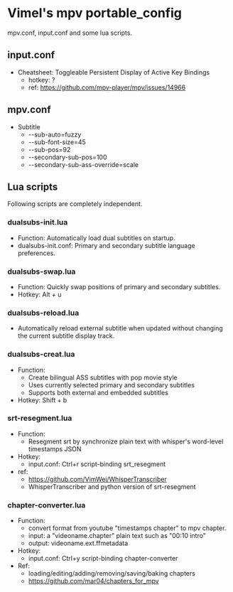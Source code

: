 # Vimel's mpv portable_config

mpv.conf, input.conf and some lua scripts.

## input.conf

* Cheatsheet: Toggleable Persistent Display of Active Key Bindings
    - hotkey: ?
    - ref: https://github.com/mpv-player/mpv/issues/14966

## mpv.conf

* Subtitle
    - --sub-auto=fuzzy
    - --sub-font-size=45
    - --sub-pos=92
    - --secondary-sub-pos=100
    - --secondary-sub-ass-override=scale

## Lua scripts

Following scripts are completely independent.

### dualsubs-init.lua

* Function: Automatically load dual subtitles on startup.
* dualsubs-init.conf: Primary and secondary subtitle language preferences.

### dualsubs-swap.lua

* Function: Quickly swap positions of primary and secondary subtitles.
* Hotkey: Alt + u

### dualsubs-reload.lua

* Automatically reload external subtitle when updated without changing the current subtitle display track.

### dualsubs-creat.lua

* Function:
    - Create bilingual ASS subtitles with pop movie style
    - Uses currently selected primary and secondary subtitles
    - Supports both external and embedded subtitles
* Hotkey: Shift + b

### srt-resegment.lua

* Function:
    - Resegment srt by synchronize plain text with whisper's word-level timestamps JSON
* Hotkey:
    - input.conf: Ctrl+r script-binding srt_resegment
* ref:
    - https://github.com/VimWei/WhisperTranscriber
    - WhisperTranscriber and python version of srt-resegment

### chapter-converter.lua

* Function:
    - convert format from youtube "timestamps chapter" to mpv chapter.
    - input: a "videoname.chapter" plain text such as "00:10 intro"
    - output: videoname.ext.ffmetadata
* Hotkey:
    - input.conf: Ctrl+y script-binding chapter-converter
* Ref:
    - loading/editing/adding/removing/saving/baking chapters
    - https://github.com/mar04/chapters_for_mpv
